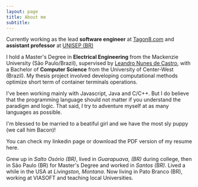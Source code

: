 ```yaml
---
layout: page
title: About me
subtitle: 
---
```

<div id="aboutme-section">
	<p class="about-text">
		<span class="fa fa-briefcase about-icon"></span>
		Currently working as the lead <strong>software engineer</strong> at <a href="http://tagon8.com" target="_blank">Tagon8.com</a> and <strong>assistant professor</strong> at <a href="http://unisep.edu.br" target="_blank">UNISEP (BR)</a>
	</p>
	<p class="about-text">
		<span class="fa fa-graduation-cap about-icon"></span>
		I hold a Master's Degree in <strong>Electrical Engineering</strong> from the Mackenzie University (São Paulo/Brazil), supervised by <a href="" target="_blank">Leandro Nunes de Castro</a>, with a Bachelor of <strong>Computer Science</strong> from the
		University of Center-West (Brazil). My thesis project involved developing computational methods optimize short term of container terminals operations.
	</p>
	<p class="about-text">
		<span class="fa fa-code about-icon"></span>
		I've been working mainly with Javascript, Java and C/C++. But I do believe that the programming language should not matter if you understand the paradigm and logic. That said, I try to adventure myself at as many languages as possible. 
	</p>
	<p class="about-text">
		<span class="fa fa-heart about-icon"></span>
		I'm blessed to be married to a beatiful girl and we have the most sly puppy (we call him Bacon)!
	</p>
	<p class="about-text">
		<span class="fa fa-file-text-o about-icon"></span>
		You can check my linkedin page or download the PDF version of my resume here.
	</p>
	<p class="about-text">
		<span class="fa fa-globe about-icon"></span>
		Grew up in <i>Salto Osório (BR)</i>, lived in <i>Guarapuava, (BR)</i> during college, then in São Paulo (BR) for Master's Degree and worked in <i>Santos (BR)</i>. Lived a while in the USA at <i>Livingston, Montana</i>. Now living in Pato Branco (BR), working at VIASOFT and teaching local Universities.
	</p>
	<!-- <p></p> -->
</div>
